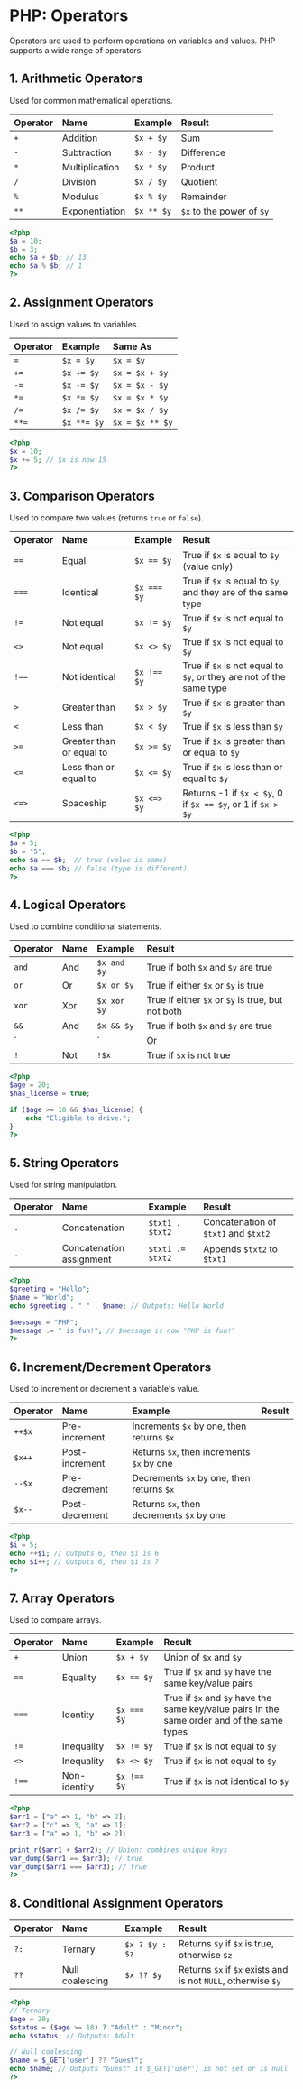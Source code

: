 # PHP: Operators

Operators are used to perform operations on variables and values. PHP supports a wide range of operators.

## 1. Arithmetic Operators

Used for common mathematical operations.

| Operator | Name           | Example        | Result |
| :------- | :------------- | :------------- | :----- |
| `+`      | Addition       | `$x + $y`      | Sum    |
| `-`      | Subtraction    | `$x - $y`      | Difference |
| `*`      | Multiplication | `$x * $y`      | Product |
| `/`      | Division       | `$x / $y`      | Quotient |
| `%`      | Modulus        | `$x % $y`      | Remainder |
| `**`     | Exponentiation | `$x ** $y`     | `$x` to the power of `$y` |

```php
<?php
$a = 10;
$b = 3;
echo $a + $b; // 13
echo $a % $b; // 1
?>
```

## 2. Assignment Operators

Used to assign values to variables.

| Operator | Example      | Same As      |
| :------- | :----------- | :----------- |
| `=`      | `$x = $y`    | `$x = $y`    |
| `+=`     | `$x += $y`   | `$x = $x + $y` |
| `-=`     | `$x -= $y`   | `$x = $x - $y` |
| `*=`     | `$x *= $y`   | `$x = $x * $y` |
| `/=`     | `$x /= $y`   | `$x = $x / $y` |\n| `%=`     | `$x %= $y`   | `$x = $x % $y` |
| `**=`    | `$x **= $y`  | `$x = $x ** $y` |

```php
<?php
$x = 10;
$x += 5; // $x is now 15
?>
```

## 3. Comparison Operators

Used to compare two values (returns `true` or `false`).

| Operator | Name                 | Example        | Result |
| :------- | :------------------- | :------------- | :----- |
| `==`     | Equal                | `$x == $y`     | True if `$x` is equal to `$y` (value only) |
| `===`    | Identical            | `$x === $y`    | True if `$x` is equal to `$y`, and they are of the same type |
| `!=`     | Not equal            | `$x != $y`     | True if `$x` is not equal to `$y` |
| `<>`     | Not equal            | `$x <> $y`     | True if `$x` is not equal to `$y` |
| `!==`    | Not identical        | `$x !== $y`    | True if `$x` is not equal to `$y`, or they are not of the same type |
| `>`      | Greater than         | `$x > $y`      | True if `$x` is greater than `$y` |
| `<`      | Less than            | `$x < $y`      | True if `$x` is less than `$y` |
| `>=`     | Greater than or equal to | `$x >= $y`     | True if `$x` is greater than or equal to `$y` |
| `<=`     | Less than or equal to | `$x <= $y`     | True if `$x` is less than or equal to `$y` |
| `<=>`    | Spaceship            | `$x <=> $y`    | Returns -1 if `$x < $y`, 0 if `$x == $y`, or 1 if `$x > $y` |

```php
<?php
$a = 5;
$b = "5";
echo $a == $b;  // true (value is same)
echo $a === $b; // false (type is different)
?>
```

## 4. Logical Operators

Used to combine conditional statements.

| Operator | Name | Example        | Result |
| :------- | :--- | :------------- | :----- |
| `and`    | And  | `$x and $y`    | True if both `$x` and `$y` are true |
| `or`     | Or   | `$x or $y`     | True if either `$x` or `$y` is true |
| `xor`    | Xor  | `$x xor $y`    | True if either `$x` or `$y` is true, but not both |
| `&&`     | And  | `$x && $y`     | True if both `$x` and `$y` are true |
| `||`     | Or   | `$x || $y`     | True if either `$x` or `$y` is true |
| `!`      | Not  | `!$x`          | True if `$x` is not true |

```php
<?php
$age = 20;
$has_license = true;

if ($age >= 18 && $has_license) {
    echo "Eligible to drive.";
}
?>
```

## 5. String Operators

Used for string manipulation.

| Operator | Name        | Example        | Result |
| :------- | :---------- | :------------- | :----- |
| `.`      | Concatenation | `$txt1 . $txt2` | Concatenation of `$txt1` and `$txt2` |
| `.`      | Concatenation assignment | `$txt1 .= $txt2` | Appends `$txt2` to `$txt1` |

```php
<?php
$greeting = "Hello";
$name = "World";
echo $greeting . " " . $name; // Outputs: Hello World

$message = "PHP";
$message .= " is fun!"; // $message is now "PHP is fun!"
?>
```

## 6. Increment/Decrement Operators

Used to increment or decrement a variable's value.

| Operator | Name             | Example        | Result |
| :------- | :--------------- | :------------- | :----- |
| `++$x`   | Pre-increment    | Increments `$x` by one, then returns `$x` |
| `$x++`   | Post-increment   | Returns `$x`, then increments `$x` by one |
| `--$x`   | Pre-decrement    | Decrements `$x` by one, then returns `$x` |
| `$x--`   | Post-decrement   | Returns `$x`, then decrements `$x` by one |

```php
<?php
$i = 5;
echo ++$i; // Outputs 6, then $i is 6
echo $i++; // Outputs 6, then $i is 7
?>
```

## 7. Array Operators

Used to compare arrays.

| Operator | Name      | Example        | Result |
| :------- | :-------- | :------------- | :----- |
| `+`      | Union     | `$x + $y`      | Union of `$x` and `$y` |
| `==`     | Equality  | `$x == $y`     | True if `$x` and `$y` have the same key/value pairs |
| `===`    | Identity  | `$x === $y`    | True if `$x` and `$y` have the same key/value pairs in the same order and of the same types |
| `!=`     | Inequality | `$x != $y`     | True if `$x` is not equal to `$y` |
| `<>`     | Inequality | `$x <> $y`     | True if `$x` is not equal to `$y` |
| `!==`    | Non-identity | `$x !== $y`    | True if `$x` is not identical to `$y` |

```php
<?php
$arr1 = ["a" => 1, "b" => 2];
$arr2 = ["c" => 3, "a" => 1];
$arr3 = ["a" => 1, "b" => 2];

print_r($arr1 + $arr2); // Union: combines unique keys
var_dump($arr1 == $arr3); // true
var_dump($arr1 === $arr3); // true
?>
```

## 8. Conditional Assignment Operators

| Operator | Name        | Example        | Result |
| :------- | :---------- | :------------- | :----- |
| `?:`     | Ternary     | `$x ? $y : $z` | Returns `$y` if `$x` is true, otherwise `$z` |
| `??`     | Null coalescing | `$x ?? $y`     | Returns `$x` if `$x` exists and is not `NULL`, otherwise `$y` |

```php
<?php
// Ternary
$age = 20;
$status = ($age >= 18) ? "Adult" : "Minor";
echo $status; // Outputs: Adult

// Null coalescing
$name = $_GET['user'] ?? "Guest";
echo $name; // Outputs "Guest" if $_GET['user'] is not set or is null
?>
```